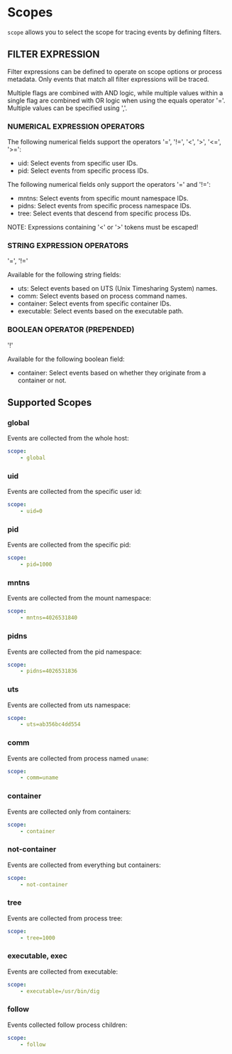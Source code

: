 # Scopes

`scope` allows you to select the scope for tracing events by defining filters. 

## FILTER EXPRESSION

Filter expressions can be defined to operate on scope options or process metadata. Only events that match all filter expressions will be traced.

Multiple flags are combined with AND logic, while multiple values within a single flag are combined with OR logic when using the equals operator '='. Multiple values can be specified using ','.

### NUMERICAL EXPRESSION OPERATORS

The following numerical fields support the operators '=', '!=', '<', '>', '<=', '>=':

- uid: Select events from specific user IDs.
- pid: Select events from specific process IDs.

The following numerical fields only support the operators '=' and '!=':

- mntns: Select events from specific mount namespace IDs.
- pidns: Select events from specific process namespace IDs.
- tree: Select events that descend from specific process IDs.

NOTE: Expressions containing '<' or '\>' tokens must be escaped!

### STRING EXPRESSION OPERATORS

'=', '!='

Available for the following string fields:

- uts: Select events based on UTS (Unix Timesharing System) names.
- comm: Select events based on process command names.
- container: Select events from specific container IDs.
- executable: Select events based on the executable path.



### BOOLEAN OPERATOR (PREPENDED)

'!'

Available for the following boolean field:

- container: Select events based on whether they originate from a container or not.

## Supported Scopes

### global

Events are collected from the whole host:
```yaml
scope:
    - global
```

### uid

Events are collected from the specific user id:

```yaml
scope:
    - uid=0
```

### pid

Events are collected from the specific pid:

```yaml
scope:
    - pid=1000
```

### mntns
Events are collected from the mount namespace:

```yaml
scope:
    - mntns=4026531840
```

### pidns
Events are collected from the pid namespace:

```yaml
scope:
    - pidns=4026531836
```

### uts
Events are collected from uts namespace:

```yaml
scope:
    - uts=ab356bc4dd554
```

### comm

Events are collected from process named `uname`:

```yaml
scope:
    - comm=uname
```

### container
Events are collected only from containers:

```yaml
scope:
    - container
```

### not-container
Events are collected from everything but containers:

```yaml
scope:
    - not-container
```

### tree
Events are collected from process tree:

```yaml
scope:
    - tree=1000
```

### executable, exec
Events are collected from executable:

```yaml
scope:
    - executable=/usr/bin/dig
```

### follow

Events collected follow process children:

```yaml
scope:
    - follow
```
